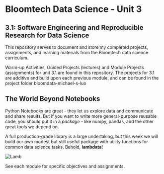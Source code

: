 # Bloomtech Data Science - Unit 3
## 3.1: Software Engineering and Reproducible Research for Data Science

This repository serves to document and store my completed projects, assignments, and learning materials from the Bloomtech data science curriculum.

Warm-up Activities, Guided Projects (lectures) and Module Projects (assignments) for unit 3.1 are found in this repository. The projects for 3.1 are additive and build upon each previous module, and can be found in the project folder bloomdata-michael-s-luo

## The World Beyond Notebooks

Python Notebooks are great - they let us explore data and communicate and share
results. But if you want to write more general-purpose reusable code, you should
put it in a *package* - like numpy, pandas, and the other great tools we depend
on.

A full production-grade library is a large undertaking, but this week we will
build our own modest but still useful package with utility functions for common
data science tasks. Behold, **lambdata**!

![Lamb](/images/lamb.jpg)

See each module for specific objectives and assignments. 





